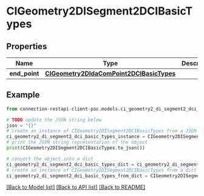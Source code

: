 # CIGeometry2DISegment2DCIBasicTypes


## Properties

Name | Type | Description | Notes
------------ | ------------- | ------------- | -------------
**end_point** | [**CIGeometry2DIdaComPoint2DCIBasicTypes**](CIGeometry2DIdaComPoint2DCIBasicTypes.md) |  | [optional] 

## Example

```python
from connection-restapi-client-poc.models.ci_geometry2_di_segment2_dci_basic_types import CIGeometry2DISegment2DCIBasicTypes

# TODO update the JSON string below
json = "{}"
# create an instance of CIGeometry2DISegment2DCIBasicTypes from a JSON string
ci_geometry2_di_segment2_dci_basic_types_instance = CIGeometry2DISegment2DCIBasicTypes.from_json(json)
# print the JSON string representation of the object
print(CIGeometry2DISegment2DCIBasicTypes.to_json())

# convert the object into a dict
ci_geometry2_di_segment2_dci_basic_types_dict = ci_geometry2_di_segment2_dci_basic_types_instance.to_dict()
# create an instance of CIGeometry2DISegment2DCIBasicTypes from a dict
ci_geometry2_di_segment2_dci_basic_types_from_dict = CIGeometry2DISegment2DCIBasicTypes.from_dict(ci_geometry2_di_segment2_dci_basic_types_dict)
```
[[Back to Model list]](../README.md#documentation-for-models) [[Back to API list]](../README.md#documentation-for-api-endpoints) [[Back to README]](../README.md)


